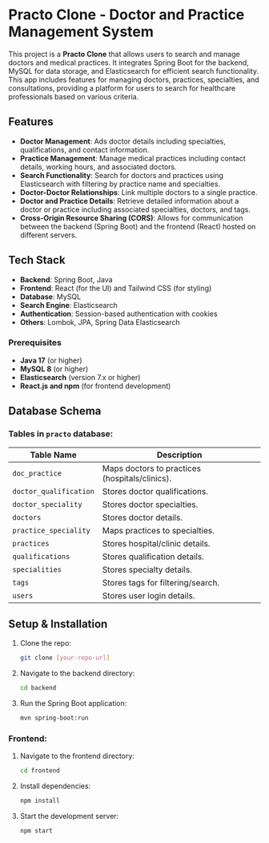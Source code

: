 # Practo Clone - Doctor and Practice Management System

This project is a **Practo Clone** that allows users to search and manage doctors and medical practices. It integrates Spring Boot for the backend, MySQL for data storage, and Elasticsearch for efficient search functionality. This app includes features for managing doctors, practices, specialties, and consultations, providing a platform for users to search for healthcare professionals based on various criteria.

## Features

- **Doctor Management**: Ads doctor details including specialties, qualifications, and contact information.
- **Practice Management**: Manage medical practices including contact details, working hours, and associated doctors.
- **Search Functionality**: Search for doctors and practices using Elasticsearch with filtering by practice name and specialties.
- **Doctor-Doctor Relationships**: Link multiple doctors to a single practice.
- **Doctor and Practice Details**: Retrieve detailed information about a doctor or practice including associated specialties, doctors, and tags.
- **Cross-Origin Resource Sharing (CORS)**: Allows for communication between the backend (Spring Boot) and the frontend (React) hosted on different servers.

## Tech Stack

- **Backend**: Spring Boot, Java
- **Frontend**: React (for the UI) and Tailwind CSS (for styling)
- **Database**: MySQL
- **Search Engine**: Elasticsearch
- **Authentication**: Session-based authentication with cookies
- **Others**: Lombok, JPA, Spring Data Elasticsearch

### Prerequisites

- **Java 17** (or higher)
- **MySQL 8** (or higher)
- **Elasticsearch** (version 7.x or higher)
- **React.js and npm** (for frontend development)

  
## Database Schema

### Tables in `practo` database:
| Table Name             | Description |
|------------------------|-------------|
| `doc_practice`         | Maps doctors to practices (hospitals/clinics). |
| `doctor_qualification` | Stores doctor qualifications. |
| `doctor_speciality`    | Stores doctor specialties. |
| `doctors`             | Stores doctor details. |
| `practice_speciality`  | Maps practices to specialties. |
| `practices`           | Stores hospital/clinic details. |
| `qualifications`       | Stores qualification details. |
| `specialities`        | Stores specialty details. |
| `tags`               | Stores tags for filtering/search. |
| `users`              | Stores user login details. |

## Setup & Installation

1. Clone the repo:
   ```sh
   git clone [your-repo-url]
   ```
2. Navigate to the backend directory:
   ```sh
   cd backend
   ```
3. Run the Spring Boot application:
   ```sh
   mvn spring-boot:run
   ```
### Frontend:
1. Navigate to the frontend directory:
   ```sh
   cd frontend
   ```
2. Install dependencies:
   ```sh
   npm install
   ```
3. Start the development server:
   ```sh
   npm start



